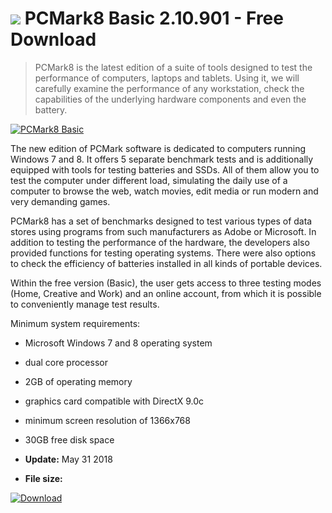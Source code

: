 # ![](https://cdn.softexe.net/static/icon/win.gif) PCMark8 Basic 2.10.901 - Free Download

> PCMark8 is the latest edition of a suite of tools designed to test the performance of computers, laptops and tablets. Using it, we will carefully examine the performance of any workstation, check the capabilities of the underlying hardware components and even the battery.

[![PCMark8 Basic](https://gallery.dpcdn.pl/imgc/Tools/31929/g_-_420x350_1.5_-_x20131022121156_0.png)](https://softexe.net/win/system/diagnostics-tests/pcmark8-basic:pRpgR.html)

The new edition of PCMark software is dedicated to computers running Windows 7 and 8. It offers 5 separate benchmark tests and is additionally equipped with tools for testing batteries and SSDs. All of them allow you to test the computer under different load, simulating the daily use of a computer to browse the web, watch movies, edit media or run modern and very demanding games.
 
 PCMark8 has a set of benchmarks designed to test various types of data stores using programs from such manufacturers as Adobe or Microsoft. In addition to testing the performance of the hardware, the developers also provided functions for testing operating systems. There were also options to check the efficiency of batteries installed in all kinds of portable devices.
 
 Within the free version (Basic), the user gets access to three testing modes (Home, Creative and Work) and an online account, from which it is possible to conveniently manage test results.
 
 Minimum system requirements:
 
 
 - Microsoft Windows 7 and 8 operating system 
 - dual core processor 
 - 2GB of operating memory 
 - graphics card compatible with DirectX 9.0c 
 - minimum screen resolution of 1366x768 
 - 30GB free disk space


- **Update:** May 31 2018
- **File size:** 

[![Download](https://cdn.softexe.net/static/img/download.png)](https://softexe.net/win/system/diagnostics-tests/pcmark8-basic:pRpgR.html)

